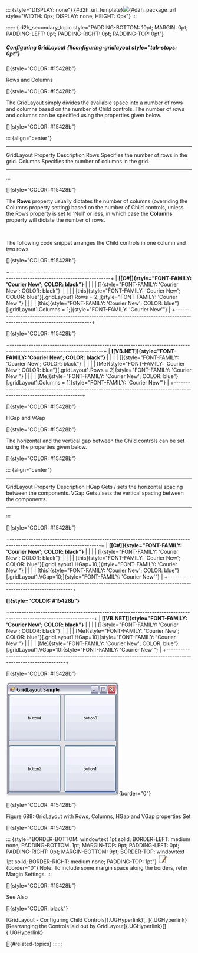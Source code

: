 ::: {style="DISPLAY: none"}
[](ms-xhelp:///?Id=d2h_url_template){#d2h_url_template}![](!package_url!){#d2h_package_url style="WIDTH: 0px; DISPLAY: none; HEIGHT: 0px"}
:::

:::::: {.d2h_secondary_topic style="PADDING-BOTTOM: 10pt; MARGIN: 0pt; PADDING-LEFT: 0pt; PADDING-RIGHT: 0pt; PADDING-TOP: 0pt"}
##### Configuring GridLayout {#configuring-gridlayout style="tab-stops: 0pt"}

[]{style="COLOR: #15428b"} 

Rows and Columns

[]{style="COLOR: #15428b"} 

The GridLayout simply divides the available space into a number of rows and columns based on the number of Child controls. The number of rows and columns can be specified using the properties given below.

[]{style="COLOR: #15428b"} 

::: {align="center"}
  --------------------- ----------------------------------------------
  GridLayout Property   Description
  Rows                  Specifies the number of rows in the grid.
  Columns               Specifies the number of columns in the grid.
  --------------------- ----------------------------------------------
:::

[]{style="COLOR: #15428b"} 

The **Rows** property usually dictates the number of columns (overriding the Columns property setting) based on the number of Child controls, unless the Rows property is set to \'Null\' or less, in which case the **Columns** property will dictate the number of rows.

 

The following code snippet arranges the Child controls in one column and two rows.

[]{style="COLOR: #15428b"} 

+------------------------------------------------------------------------------------------------------------------------+
| **[\[C#\]]{style="FONT-FAMILY: 'Courier New'; COLOR: black"}**                                                         |
|                                                                                                                        |
| []{style="FONT-FAMILY: 'Courier New'; COLOR: black"}                                                                   |
|                                                                                                                        |
| [this]{style="FONT-FAMILY: 'Courier New'; COLOR: blue"}[.gridLayout1.Rows = 2;]{style="FONT-FAMILY: 'Courier New'"}    |
|                                                                                                                        |
| [this]{style="FONT-FAMILY: 'Courier New'; COLOR: blue"}[.gridLayout1.Columns = 1;]{style="FONT-FAMILY: 'Courier New'"} |
+------------------------------------------------------------------------------------------------------------------------+

[]{style="COLOR: #15428b"} 

+---------------------------------------------------------------------------------------------------------------------+
| **[\[VB.NET\]]{style="FONT-FAMILY: 'Courier New'; COLOR: black"}**                                                  |
|                                                                                                                     |
| []{style="FONT-FAMILY: 'Courier New'; COLOR: black"}                                                                |
|                                                                                                                     |
| [Me]{style="FONT-FAMILY: 'Courier New'; COLOR: blue"}[.gridLayout1.Rows = 2]{style="FONT-FAMILY: 'Courier New'"}    |
|                                                                                                                     |
| [Me]{style="FONT-FAMILY: 'Courier New'; COLOR: blue"}[.gridLayout1.Columns = 1]{style="FONT-FAMILY: 'Courier New'"} |
+---------------------------------------------------------------------------------------------------------------------+

[]{style="COLOR: #15428b"} 

HGap and VGap

[]{style="COLOR: #15428b"} 

The horizontal and the vertical gap between the Child controls can be set using the properties given below.

[]{style="COLOR: #15428b"} 

::: {align="center"}
  --------------------- ------------------------------------------------------------
  GridLayout Property   Description
  HGap                  Gets / sets the horizontal spacing between the components.
  VGap                  Gets / sets the vertical spacing between the components.
  --------------------- ------------------------------------------------------------
:::

[]{style="COLOR: #15428b"} 

+--------------------------------------------------------------------------------------------------------------------+
| **[\[C#\]]{style="FONT-FAMILY: 'Courier New'; COLOR: black"}**                                                     |
|                                                                                                                    |
| []{style="FONT-FAMILY: 'Courier New'; COLOR: black"}                                                               |
|                                                                                                                    |
| [this]{style="FONT-FAMILY: 'Courier New'; COLOR: blue"}[.gridLayout1.HGap=10;]{style="FONT-FAMILY: 'Courier New'"} |
|                                                                                                                    |
| [this]{style="FONT-FAMILY: 'Courier New'; COLOR: blue"}[.gridLayout1.VGap=10;]{style="FONT-FAMILY: 'Courier New'"} |
+--------------------------------------------------------------------------------------------------------------------+

**[]{style="COLOR: #15428b"}** 

+-----------------------------------------------------------------------------------------------------------------+
| **[\[VB.NET\]]{style="FONT-FAMILY: 'Courier New'; COLOR: black"}**                                              |
|                                                                                                                 |
| []{style="FONT-FAMILY: 'Courier New'; COLOR: black"}                                                            |
|                                                                                                                 |
| [Me]{style="FONT-FAMILY: 'Courier New'; COLOR: blue"}[.gridLayout1.HGap=10]{style="FONT-FAMILY: 'Courier New'"} |
|                                                                                                                 |
| [Me]{style="FONT-FAMILY: 'Courier New'; COLOR: blue"}[.gridLayout1.VGap=10]{style="FONT-FAMILY: 'Courier New'"} |
+-----------------------------------------------------------------------------------------------------------------+

[]{style="COLOR: #15428b"} 

![](ImagesExt/image76_677.jpg){border="0"}

[]{style="COLOR: #15428b"} 

Figure 688: GridLayout with Rows, Columns, HGap and VGap properties Set

[]{style="COLOR: #15428b"} 

::: {style="BORDER-BOTTOM: windowtext 1pt solid; BORDER-LEFT: medium none; PADDING-BOTTOM: 1pt; MARGIN-TOP: 9pt; PADDING-LEFT: 0pt; PADDING-RIGHT: 0pt; MARGIN-BOTTOM: 9pt; BORDER-TOP: windowtext 1pt solid; BORDER-RIGHT: medium none; PADDING-TOP: 1pt"}
![](ImagesExt/image76_1.jpg){border="0"} Note: To include some margin space along the borders, refer Margin Settings.
:::

[]{style="COLOR: #15428b"} 

See Also

[]{style="COLOR: black"} 

[GridLayout - Configuring Child Controls]{.UGHyperlink}[, ]{.UGHyperlink}[Rearranging the Controls laid out by GridLayout]{.UGHyperlink}[]{.UGHyperlink}

[]{#related-topics}
::::::
